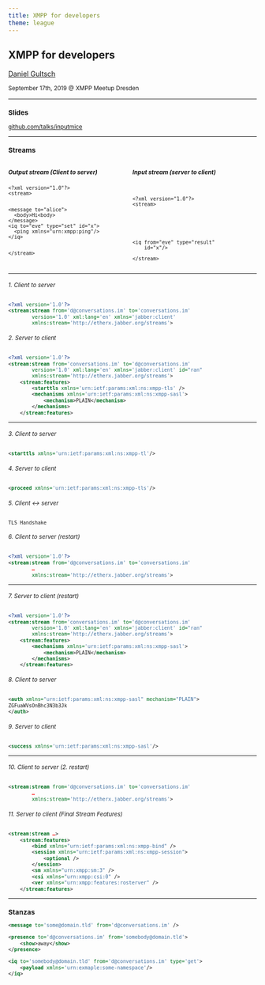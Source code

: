 ```yaml
---
title: XMPP for developers
theme: league
---
```

## XMPP for developers
[Daniel Gultsch](https://gultsch.de)
<p><small>September 17th, 2019 @ XMPP Meetup Dresden</small</p>

---

### Slides

[github.com/talks/inputmice](https://github.com/inputmice/talks)

---

### Streams

<div style="display: flex">
<div style="flex: 1;">
<h5>Output stream (Client to server)</h5>
<pre><code class="language-xml">&lt;?xml version="1.0"?&gt;
&lt;stream&gt;
&nbsp;
&nbsp;
&lt;message to="alice"&gt;
  &lt;body&gt;Hi&lt;body&gt;
&lt/message&gt;
&lt;iq to="eve" type="set" id="x"&gt;
  &lt;ping xmlns="urn:xmpp:ping"/&gt;
&lt/iq&gt;
&nbsp;
&nbsp;
&lt;/stream&gt;
</code></pre>
</div>
<div style="flex: 1;">
<h5>Input stream (server to client)</h5>
<pre><code class="language-xml">&nbsp;
&nbsp;
&lt;?xml version="1.0"?&gt;
&lt;stream&gt;
&nbsp;
&nbsp;
&nbsp;
&nbsp;
&nbsp;
&nbsp;
&lt;iq from="eve" type="result"
    id="x"/&gt;
&nbsp;
&lt;/stream&gt;
</code></pre>
</div>
</div>

---

###### 1. Client to server
```xml
<?xml version='1.0'?>
<stream:stream from='d@conversations.im' to='conversations.im'
        version='1.0' xml:lang='en' xmlns='jabber:client'
        xmlns:stream='http://etherx.jabber.org/streams'>
```
###### 2. Server to client
```xml
<?xml version='1.0'?>
<stream:stream from='conversations.im' to='d@conversations.im'
        version='1.0' xml:lang='en' xmlns='jabber:client' id="ran"
        xmlns:stream='http://etherx.jabber.org/streams'>
    <stream:features>
        <starttls xmlns='urn:ietf:params:xml:ns:xmpp-tls' />
        <mechanisms xmlns='urn:ietf:params:xml:ns:xmpp-sasl'>
            <mechanism>PLAIN</mechanism>
        </mechanisms>
    </stream:features>
```

---

###### 3. Client to server
```xml
<starttls xmlns='urn:ietf:params:xml:ns:xmpp-tl'/>
```
###### 4. Server to client
```xml
<proceed xmlns='urn:ietf:params:xml:ns:xmpp-tls'/>
```
###### 5. Client ↔ server
```
TLS Handshake
```
###### 6. Client to server (restart)
```xml
<?xml version='1.0'?>
<stream:stream from='d@conversations.im' to='conversations.im'
        …
        xmlns:stream='http://etherx.jabber.org/streams'>
```

---

###### 7. Server to client (restart)
```xml
<?xml version='1.0'?>
<stream:stream from='conversations.im' to='d@conversations.im'
        version='1.0' xml:lang='en' xmlns='jabber:client' id="ran"
        xmlns:stream='http://etherx.jabber.org/streams'>
    <stream:features>
        <mechanisms xmlns='urn:ietf:params:xml:ns:xmpp-sasl'>
            <mechanism>PLAIN</mechanism>
        </mechanisms>
    </stream:features>
```

###### 8. Client to server
```xml
<auth xmlns="urn:ietf:params:xml:ns:xmpp-sasl" mechanism="PLAIN">
ZGFuaWVsOnBhc3N3b3Jk
</auth>
```

###### 9. Server to client
```xml
<success xmlns='urn:ietf:params:xml:ns:xmpp-sasl'/>
````

---

###### 10. Client to server (2. restart)
```xml
<stream:stream from='d@conversations.im' to='conversations.im'
        …
        xmlns:stream='http://etherx.jabber.org/streams'>
```

###### 11. Server to client (Final Stream Features)
```xml
<stream:stream …>
    <stream:features>
        <bind xmlns="urn:ietf:params:xml:ns:xmpp-bind" />
        <session xmlns="urn:ietf:params:xml:ns:xmpp-session">
            <optional />
        </session>
        <sm xmlns="urn:xmpp:sm:3" />
        <csi xmlns="urn:xmpp:csi:0" />
        <ver xmlns="urn:xmpp:features:rosterver" />
    </stream:features>
```

---

### Stanzas
```xml
<message to='some@domain.tld' from='d@conversations.im' />
```

```xml
<presence to='d@conversations.im' from='somebody@domain.tld'>
    <show>away</show>
</presence>
```

```xml
<iq to='somebody@domain.tld' from='d@conversations.im' type='get'>
    <payload xmlns='urn:exmaple:some-namespace'/>
</iq>
